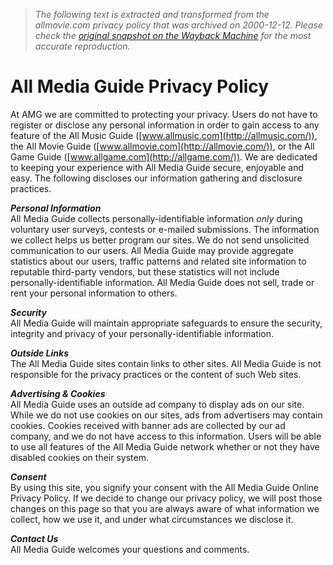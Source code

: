 > *The following text is extracted and transformed from the allmovie.com privacy policy that was archived on 2000-12-12. Please check the [original snapshot on the Wayback Machine](https://web.archive.org/web/20001212150500id_/http%3A//www.allmovie.com/com/amg/privacy.html) for the most accurate reproduction.*

# All Media Guide Privacy Policy

At AMG we are committed to protecting your privacy. Users do not have to register or disclose any personal information in order to gain access to any feature of the All Music Guide ([www.allmusic.com](http://allmusic.com/)), the All Movie Guide ([www.allmovie.com](http://allmovie.com/)), or the All Game Guide ([www.allgame.com](http://allgame.com/)). We are dedicated to keeping your experience with All Media Guide secure, enjoyable and easy. The following discloses our information gathering and disclosure practices. 

_**Personal Information**_   
All Media Guide collects personally-identifiable information _only_ during voluntary user surveys, contests or e-mailed submissions. The information we collect helps us better program our sites. We do not send unsolicited communication to our users. All Media Guide may provide aggregate statistics about our users, traffic patterns and related site information to reputable third-party vendors, but these statistics will not include personally-identifiable information. All Media Guide does not sell, trade or rent your personal information to others.

_**Security**_   
All Media Guide will maintain appropriate safeguards to ensure the security, integrity and privacy of your personally-identifiable information.

_**Outside Links**_   
The All Media Guide sites contain links to other sites. All Media Guide is not responsible for the privacy practices or the content of such Web sites.

_**Advertising & Cookies**_   
All Media Guide uses an outside ad company to display ads on our site. While we do not use cookies on our sites, ads from advertisers may contain cookies. Cookies received with banner ads are collected by our ad company, and we do not have access to this information. Users will be able to use all features of the All Media Guide network whether or not they have disabled cookies on their system.

_**Consent**_   
By using this site, you signify your consent with the All Media Guide Online Privacy Policy. If we decide to change our privacy policy, we will post those changes on this page so that you are always aware of what information we collect, how we use it, and under what circumstances we disclose it.

_**Contact Us**_   
All Media Guide welcomes your questions and comments. 
